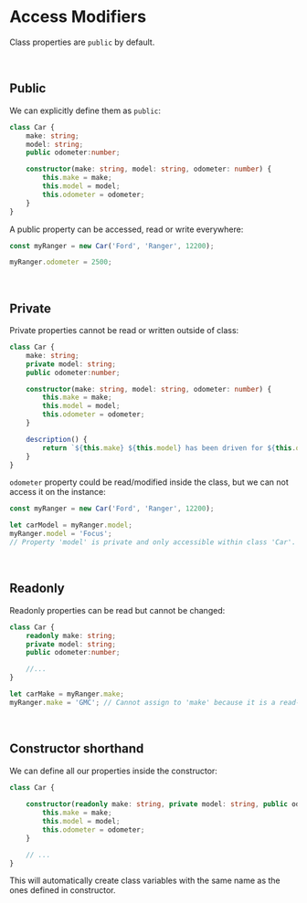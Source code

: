 # Access Modifiers

Class properties are ```public``` by default. 

<br>

## Public

We can explicitly define them as ```public```:

```ts
class Car {
    make: string;
    model: string;
    public odometer:number;

    constructor(make: string, model: string, odometer: number) {
        this.make = make;
        this.model = model;
        this.odometer = odometer;
    }
}
```

A public property can be accessed, read or write everywhere:

```ts
const myRanger = new Car('Ford', 'Ranger', 12200);

myRanger.odometer = 2500;
```

<br>

## Private

Private properties cannot be read or written outside of class:

```ts
class Car {
    make: string;
    private model: string;
    public odometer:number;

    constructor(make: string, model: string, odometer: number) {
        this.make = make;
        this.model = model;
        this.odometer = odometer;
    }

    description() {
        return `${this.make} ${this.model} has been driven for ${this.odometer} km.`
    }
}
```

```odometer``` property could be read/modified inside the class, but we can not access it on the instance:

```ts
const myRanger = new Car('Ford', 'Ranger', 12200);

let carModel = myRanger.model;
myRanger.model = 'Focus';
// Property 'model' is private and only accessible within class 'Car'.
```

<br>

## Readonly

Readonly properties can be read but cannot be changed:

```ts
class Car {
    readonly make: string;
    private model: string;
    public odometer:number;

    //...
}

let carMake = myRanger.make;
myRanger.make = 'GMC'; // Cannot assign to 'make' because it is a read-only property.
```

<br>

## Constructor shorthand

We can define all our properties inside the constructor:

```ts
class Car {
    
    constructor(readonly make: string, private model: string, public odometer: number) {
        this.make = make;
        this.model = model;
        this.odometer = odometer;
    }

    // ...
}
```

This will automatically create class variables with the same name as the ones defined in constructor.
